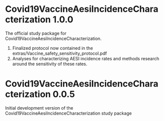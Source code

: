 Covid19VaccineAesiIncidenceCharacterization 1.0.0
==================

The official study package for Covid19VaccineAesiIncidenceCharacterization.

1. Finalized protocol now contained in the extras/Vaccine_safety_sensitivity_protocol.pdf
2. Analyses for characterizing AESI incidence rates and methods research around the sensitivity of these rates.


Covid19VaccineAesiIncidenceCharacterization 0.0.5
============

Initial development version of the Covid19VaccineAesiIncidenceCharacterization study package
